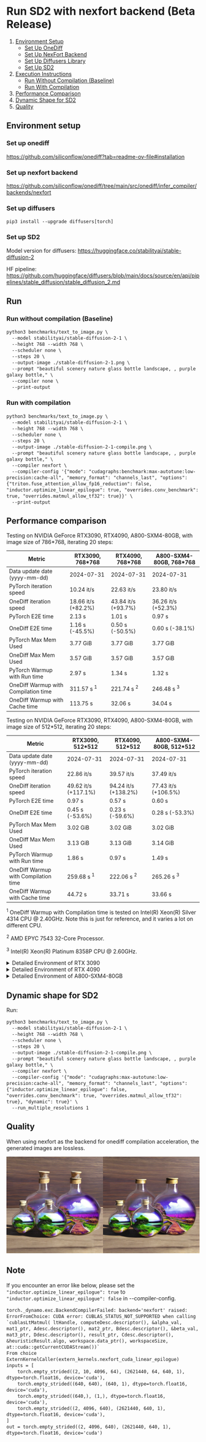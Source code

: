 # Run SD2 with nexfort backend (Beta Release)

1. [Environment Setup](#environment-setup)
   - [Set Up OneDiff](#set-up-onediff)
   - [Set Up NexFort Backend](#set-up-nexfort-backend)
   - [Set Up Diffusers Library](#set-up-diffusers)
   - [Set Up SD2](#set-up-sd2)
2. [Execution Instructions](#run)
   - [Run Without Compilation (Baseline)](#run-without-compilation-baseline)
   - [Run With Compilation](#run-with-compilation)
3. [Performance Comparison](#performance-comparison)
4. [Dynamic Shape for SD2](#dynamic-shape-for-sd2)
5. [Quality](#quality)

## Environment setup
### Set up onediff
https://github.com/siliconflow/onediff?tab=readme-ov-file#installation

### Set up nexfort backend
https://github.com/siliconflow/onediff/tree/main/src/onediff/infer_compiler/backends/nexfort

### Set up diffusers

```
pip3 install --upgrade diffusers[torch]
```
### Set up SD2
Model version for diffusers: https://huggingface.co/stabilityai/stable-diffusion-2

HF pipeline: https://github.com/huggingface/diffusers/blob/main/docs/source/en/api/pipelines/stable_diffusion/stable_diffusion_2.md

## Run

### Run without compilation (Baseline)
```shell
python3 benchmarks/text_to_image.py \
  --model stabilityai/stable-diffusion-2-1 \
  --height 768 --width 768 \
  --scheduler none \
  --steps 20 \
  --output-image ./stable-diffusion-2-1.png \
  --prompt "beautiful scenery nature glass bottle landscape, , purple galaxy bottle," \
  --compiler none \
  --print-output
```

### Run with compilation

```shell
python3 benchmarks/text_to_image.py \
  --model stabilityai/stable-diffusion-2-1 \
  --height 768 --width 768 \
  --scheduler none \
  --steps 20 \
  --output-image ./stable-diffusion-2-1-compile.png \
  --prompt "beautiful scenery nature glass bottle landscape, , purple galaxy bottle," \
  --compiler nexfort \
  --compiler-config '{"mode": "cudagraphs:benchmark:max-autotune:low-precision:cache-all", "memory_format": "channels_last", "options": {"triton.fuse_attention_allow_fp16_reduction": false, "inductor.optimize_linear_epilogue": true, "overrides.conv_benchmark": true, "overrides.matmul_allow_tf32": true}}' \
  --print-output
```

## Performance comparison

Testing on NVIDIA GeForce RTX3090, RTX4090, A800-SXM4-80GB, with image size of 786*768, iterating 20 steps:

| Metric                               | RTX3090, 768*768      | RTX4090, 768*768      | A800-SXM4-80GB, 768*768 |
| ------------------------------------ | --------------------- | --------------------- | ----------------------- |
| Data update date (yyyy-mm-dd)        | 2024-07-31            | 2024-07-31            | 2024-07-31              |
| PyTorch iteration speed              | 10.24 it/s            | 22.63 it/s            | 23.80 it/s              |
| OneDiff iteration speed              | 18.66 it/s (+82.2%)   | 43.84 it/s (+93.7%)   | 36.26 it/s (+52.3%)     |
| PyTorch E2E time                     | 2.13 s                | 1.01 s                | 0.97 s                  |
| OneDiff E2E time                     | 1.16 s (-45.5%)       | 0.50 s (-50.5%)       | 0.60 s (-38.1%)         |
| PyTorch Max Mem Used                 | 3.77 GiB              | 3.77 GiB              | 3.77 GiB                |
| OneDiff Max Mem Used                 | 3.57 GiB              | 3.57 GiB              | 3.57 GiB                |
| PyTorch Warmup with Run time         | 2.97 s                | 1.34 s                | 1.32 s                  |
| OneDiff Warmup with Compilation time | 311.57 s <sup>1</sup> | 221.74 s <sup>2</sup> | 246.48 s <sup>3</sup>   |
| OneDiff Warmup with Cache time       | 113.75 s              | 32.06 s               | 34.04 s                 |


Testing on NVIDIA GeForce RTX3090, RTX4090, A800-SXM4-80GB, with image size of 512*512, iterating 20 steps:

| Metric                               | RTX3090, 512*512      | RTX4090, 512*512      | A800-SXM4-80GB, 512*512 |
| ------------------------------------ | --------------------- | --------------------- | ----------------------- |
| Data update date (yyyy-mm-dd)        | 2024-07-31            | 2024-07-31            | 2024-07-31              |
| PyTorch iteration speed              | 22.86 it/s            | 39.57 it/s            | 37.49 it/s              |
| OneDiff iteration speed              | 49.62 it/s (+117.1%)  | 94.24 it/s (+138.2%)  | 77.43 it/s (+106.5%)    |
| PyTorch E2E time                     | 0.97 s                | 0.57 s                | 0.60 s                  |
| OneDiff E2E time                     | 0.45 s (-53.6%)       | 0.23 s (-59.6%)       | 0.28 s (-53.3%)         |
| PyTorch Max Mem Used                 | 3.02 GiB              | 3.02 GiB              | 3.02 GiB                |
| OneDiff Max Mem Used                 | 3.13 GiB              | 3.13 GiB              | 3.14 GiB                |
| PyTorch Warmup with Run time         | 1.86 s                | 0.97 s                | 1.49 s                  |
| OneDiff Warmup with Compilation time | 259.68 s <sup>1</sup> | 222.06 s <sup>2</sup> | 265.26 s <sup>3</sup>   |
| OneDiff Warmup with Cache time       | 44.72 s               | 33.71 s               | 33.66 s                 |

<sup>1</sup> OneDiff Warmup with Compilation time is tested on Intel(R) Xeon(R) Silver 4314 CPU @ 2.40GHz. Note this is just for reference, and it varies a lot on different CPU.

<sup>2</sup> AMD EPYC 7543 32-Core Processor.

<sup>3</sup> Intel(R) Xeon(R) Platinum 8358P CPU @ 2.60GHz.

<details>
  <summary>Detailed Environment of RTX 3090</summary>

  ```
PyTorch version: 2.3.1+cu121
Is debug build: False
CUDA used to build PyTorch: 12.1
ROCM used to build PyTorch: N/A

OneFlow version: path: ['/home/wangyi/miniconda3/envs/py10/lib/python3.10/site-packages/oneflow'], version: 0.9.1.dev20240719+cu121, git_commit: dcaba7d, cmake_build_type: Release, rdma: True, mlir: True, enterprise: True
Nexfort version: 0.1.dev260
OneDiff version: 1.2.0.dev1+git.d3a5249e
OneDiffX version: 1.2.0.dev1+git.d3a5249e

OS: Ubuntu 20.04.5 LTS (x86_64)
GCC version: (Ubuntu 9.4.0-1ubuntu1~20.04.2) 9.4.0
Clang version: 10.0.0-4ubuntu1
CMake version: version 3.28.1
Libc version: glibc-2.31

Python version: 3.10.13 (main, Sep 11 2023, 13:44:35) [GCC 11.2.0] (64-bit runtime)
Python platform: Linux-5.4.0-182-generic-x86_64-with-glibc2.31
Is CUDA available: True
CUDA runtime version: 12.2.140
CUDA_MODULE_LOADING set to: LAZY
GPU models and configuration:
GPU 0: NVIDIA GeForce RTX 3090
GPU 1: NVIDIA GeForce RTX 3090
GPU 2: NVIDIA GeForce RTX 3090
GPU 3: NVIDIA GeForce RTX 3090
GPU 4: NVIDIA GeForce RTX 3090
GPU 5: NVIDIA GeForce RTX 3090
GPU 6: NVIDIA GeForce RTX 3090
GPU 7: NVIDIA GeForce RTX 3090

Nvidia driver version: 535.104.05
cuDNN version: Probably one of the following:
/usr/local/cuda-11.2/targets/x86_64-linux/lib/libcudnn.so.8
/usr/local/cuda-11.2/targets/x86_64-linux/lib/libcudnn_adv_infer.so.8
/usr/local/cuda-11.2/targets/x86_64-linux/lib/libcudnn_adv_train.so.8
/usr/local/cuda-11.2/targets/x86_64-linux/lib/libcudnn_cnn_infer.so.8
/usr/local/cuda-11.2/targets/x86_64-linux/lib/libcudnn_cnn_train.so.8
/usr/local/cuda-11.2/targets/x86_64-linux/lib/libcudnn_ops_infer.so.8
/usr/local/cuda-11.2/targets/x86_64-linux/lib/libcudnn_ops_train.so.8
HIP runtime version: N/A
MIOpen runtime version: N/A
Is XNNPACK available: True

CPU:
Architecture:                       x86_64
CPU op-mode(s):                     32-bit, 64-bit
Byte Order:                         Little Endian
Address sizes:                      46 bits physical, 57 bits virtual
CPU(s):                             64
On-line CPU(s) list:                0-63
Thread(s) per core:                 2
Core(s) per socket:                 16
Socket(s):                          2
NUMA node(s):                       2
Vendor ID:                          GenuineIntel
CPU family:                         6
Model:                              106
Model name:                         Intel(R) Xeon(R) Silver 4314 CPU @ 2.40GHz
Stepping:                           6
Frequency boost:                    enabled
CPU MHz:                            918.199
CPU max MHz:                        3400.0000
CPU min MHz:                        800.0000
BogoMIPS:                           4800.00
Virtualization:                     VT-x
L1d cache:                          1.5 MiB
L1i cache:                          1 MiB
L2 cache:                           40 MiB
L3 cache:                           48 MiB
NUMA node0 CPU(s):                  0-15,32-47
NUMA node1 CPU(s):                  16-31,48-63
Vulnerability Gather data sampling: Mitigation; Microcode
Vulnerability Itlb multihit:        Not affected
Vulnerability L1tf:                 Not affected
Vulnerability Mds:                  Not affected
Vulnerability Meltdown:             Not affected
Vulnerability Mmio stale data:      Mitigation; Clear CPU buffers; SMT vulnerable
Vulnerability Retbleed:             Not affected
Vulnerability Spec store bypass:    Mitigation; Speculative Store Bypass disabled via prctl and seccomp
Vulnerability Spectre v1:           Mitigation; usercopy/swapgs barriers and __user pointer sanitization
Vulnerability Spectre v2:           Mitigation; Enhanced IBRS, IBPB conditional, RSB filling, PBRSB-eIBRS SW sequence
Vulnerability Srbds:                Not affected
Vulnerability Tsx async abort:      Not affected
Flags:                              fpu vme de pse tsc msr pae mce cx8 apic sep mtrr pge mca cmov pat pse36 clflush dts acpi mmx fxsr sse sse2 ss ht tm pbe syscall nx pdpe1gb rdtscp lm constant_tsc art arch_perfmon pebs bts rep_good nopl xtopology nonstop_tsc cpuid aperfmperf pni pclmulqdq dtes64 ds_cpl vmx smx est tm2 ssse3 sdbg fma cx16 xtpr pdcm pcid dca sse4_1 sse4_2 x2apic movbe popcnt tsc_deadline_timer aes xsave avx f16c rdrand lahf_lm abm 3dnowprefetch cpuid_fault epb cat_l3 invpcid_single ssbd mba ibrs ibpb stibp ibrs_enhanced tpr_shadow vnmi flexpriority ept vpid ept_ad fsgsbase tsc_adjust bmi1 avx2 smep bmi2 erms invpcid cqm rdt_a avx512f avx512dq rdseed adx smap avx512ifma clflushopt clwb intel_pt avx512cd sha_ni avx512bw avx512vl xsaveopt xsavec xgetbv1 xsaves cqm_llc cqm_occup_llc cqm_mbm_total cqm_mbm_local wbnoinvd dtherm ida arat pln pts avx512vbmi umip pku ospke avx512_vbmi2 gfni vaes vpclmulqdq avx512_vnni avx512_bitalg tme avx512_vpopcntdq rdpid md_clear pconfig flush_l1d arch_capabilities

Versions of relevant libraries:
[pip3] diffusers==0.29.2
[pip3] diffusers-extensions==0.1.0
[pip3] flake8==7.0.0
[pip3] mypy==1.10.0
[pip3] mypy-extensions==1.0.0
[pip3] numpy==1.26.2
[pip3] open-clip-torch==2.20.0
[pip3] pytorch-lightning==1.9.4
[pip3] torch==2.3.1
[pip3] torchao==0.1
[pip3] torchaudio==2.3.1
[pip3] torchdiffeq==0.2.3
[pip3] torchmetrics==1.2.1
[pip3] torchsde==0.2.6
[pip3] torchvision==0.18.1
[pip3] transformers==4.42.4
[pip3] triton==2.3.1
[conda] Could not collect
  ```
</details>


<details>
  <summary>Detailed Environment of RTX 4090</summary>

  ```
PyTorch version: 2.3.0+cu121
Is debug build: False
CUDA used to build PyTorch: 12.1
ROCM used to build PyTorch: N/A

OneFlow version: path: ['/home/wangyi/miniconda3/envs/py10/lib/python3.10/site-packages/oneflow'], version: 0.9.1.dev20240727+cu122, git_commit: f230775, cmake_build_type: Release, rdma: True, mlir: True, enterprise: True
Nexfort version: 0.1.dev260
OneDiff version: 1.1.1.dev65+gf50c02b4
OneDiffX version: 1.1.1.dev65+gf50c02b4

OS: Ubuntu 22.04.3 LTS (x86_64)
GCC version: (Ubuntu 11.4.0-1ubuntu1~22.04) 11.4.0
Clang version: Could not collect
CMake version: Could not collect
Libc version: glibc-2.35

Python version: 3.10.14 (main, Mar 21 2024, 16:24:04) [GCC 11.2.0] (64-bit runtime)
Python platform: Linux-5.15.0-92-generic-x86_64-with-glibc2.35
Is CUDA available: True
CUDA runtime version: Could not collect
CUDA_MODULE_LOADING set to: LAZY
GPU models and configuration:
GPU 0: NVIDIA GeForce RTX 4090
GPU 1: NVIDIA GeForce RTX 4090
GPU 2: NVIDIA GeForce RTX 4090
GPU 3: NVIDIA GeForce RTX 4090
GPU 4: NVIDIA GeForce RTX 4090
GPU 5: NVIDIA GeForce RTX 4090
GPU 6: NVIDIA GeForce RTX 4090
GPU 7: NVIDIA GeForce RTX 4090

Nvidia driver version: 550.90.07
cuDNN version: Probably one of the following:
/usr/local/cuda-12.3/targets/x86_64-linux/lib/libcudnn.so.8
/usr/local/cuda-12.3/targets/x86_64-linux/lib/libcudnn_adv_infer.so.8
/usr/local/cuda-12.3/targets/x86_64-linux/lib/libcudnn_adv_train.so.8
/usr/local/cuda-12.3/targets/x86_64-linux/lib/libcudnn_cnn_infer.so.8
/usr/local/cuda-12.3/targets/x86_64-linux/lib/libcudnn_cnn_train.so.8
/usr/local/cuda-12.3/targets/x86_64-linux/lib/libcudnn_ops_infer.so.8
/usr/local/cuda-12.3/targets/x86_64-linux/lib/libcudnn_ops_train.so.8
HIP runtime version: N/A
MIOpen runtime version: N/A
Is XNNPACK available: True

CPU:
Architecture:                       x86_64
CPU op-mode(s):                     32-bit, 64-bit
Address sizes:                      48 bits physical, 48 bits virtual
Byte Order:                         Little Endian
CPU(s):                             128
On-line CPU(s) list:                0-127
Vendor ID:                          AuthenticAMD
Model name:                         AMD EPYC 7543 32-Core Processor
CPU family:                         25
Model:                              1
Thread(s) per core:                 2
Core(s) per socket:                 32
Socket(s):                          2
Stepping:                           1
Frequency boost:                    enabled
CPU max MHz:                        3737.8899
CPU min MHz:                        1500.0000
BogoMIPS:                           5590.02
Flags:                              fpu vme de pse tsc msr pae mce cx8 apic sep mtrr pge mca cmov pat pse36 clflush mmx fxsr sse sse2 ht syscall nx mmxext fxsr_opt pdpe1gb rdtscp lm constant_tsc rep_good nopl nonstop_tsc cpuid extd_apicid aperfmperf rapl pni pclmulqdq monitor ssse3 fma cx16 pcid sse4_1 sse4_2 movbe popcnt aes xsave avx f16c rdrand lahf_lm cmp_legacy svm extapic cr8_legacy abm sse4a misalignsse 3dnowprefetch osvw ibs skinit wdt tce topoext perfctr_core perfctr_nb bpext perfctr_llc mwaitx cpb cat_l3 cdp_l3 invpcid_single hw_pstate ssbd mba ibrs ibpb stibp vmmcall fsgsbase bmi1 avx2 smep bmi2 erms invpcid cqm rdt_a rdseed adx smap clflushopt clwb sha_ni xsaveopt xsavec xgetbv1 xsaves cqm_llc cqm_occup_llc cqm_mbm_total cqm_mbm_local clzero irperf xsaveerptr rdpru wbnoinvd amd_ppin arat npt lbrv svm_lock nrip_save tsc_scale vmcb_clean flushbyasid decodeassists pausefilter pfthreshold v_vmsave_vmload vgif v_spec_ctrl umip pku ospke vaes vpclmulqdq rdpid overflow_recov succor smca fsrm
Virtualization:                     AMD-V
L1d cache:                          2 MiB (64 instances)
L1i cache:                          2 MiB (64 instances)
L2 cache:                           32 MiB (64 instances)
L3 cache:                           512 MiB (16 instances)
NUMA node(s):                       8
NUMA node0 CPU(s):                  0-7,64-71
NUMA node1 CPU(s):                  8-15,72-79
NUMA node2 CPU(s):                  16-23,80-87
NUMA node3 CPU(s):                  24-31,88-95
NUMA node4 CPU(s):                  32-39,96-103
NUMA node5 CPU(s):                  40-47,104-111
NUMA node6 CPU(s):                  48-55,112-119
NUMA node7 CPU(s):                  56-63,120-127
Vulnerability Gather data sampling: Not affected
Vulnerability Itlb multihit:        Not affected
Vulnerability L1tf:                 Not affected
Vulnerability Mds:                  Not affected
Vulnerability Meltdown:             Not affected
Vulnerability Mmio stale data:      Not affected
Vulnerability Retbleed:             Not affected
Vulnerability Spec rstack overflow: Mitigation; safe RET
Vulnerability Spec store bypass:    Mitigation; Speculative Store Bypass disabled via prctl and seccomp
Vulnerability Spectre v1:           Mitigation; usercopy/swapgs barriers and __user pointer sanitization
Vulnerability Spectre v2:           Mitigation; Retpolines, IBPB conditional, IBRS_FW, STIBP always-on, RSB filling, PBRSB-eIBRS Not affected
Vulnerability Srbds:                Not affected
Vulnerability Tsx async abort:      Not affected

Versions of relevant libraries:
[pip3] diffusers==0.29.2
[pip3] numpy==1.26.2
[pip3] open-clip-torch==2.20.0
[pip3] pytorch-lightning==1.9.4
[pip3] torch==2.3.0
[pip3] torchdiffeq==0.2.3
[pip3] torchmetrics==1.3.2
[pip3] torchsde==0.2.6
[pip3] torchvision==0.18.1
[pip3] transformers==4.30.2
[pip3] triton==2.3.0
[conda] numpy                     1.26.2                   pypi_0    pypi
[conda] open-clip-torch           2.20.0                   pypi_0    pypi
[conda] pytorch-lightning         1.9.4                    pypi_0    pypi
[conda] torch                     2.3.0                    pypi_0    pypi
[conda] torchdiffeq               0.2.3                    pypi_0    pypi
[conda] torchmetrics              1.3.2                    pypi_0    pypi
[conda] torchsde                  0.2.6                    pypi_0    pypi
[conda] torchvision               0.18.1                   pypi_0    pypi
[conda] triton                    2.3.0                    pypi_0    pypi
  ```
</details>

<details>
  <summary>Detailed Environment of A800-SXM4-80GB</summary>

  ```
PyTorch version: 2.3.0+cu121
Is debug build: False
CUDA used to build PyTorch: 12.1
ROCM used to build PyTorch: N/A

OneFlow version: path: ['/home/wangyi/miniconda3/envs/py10/lib/python3.10/site-packages/oneflow'], version: 0.9.1.dev20240724+cu122, git_commit: dcaba7d, cmake_build_type: Release, rdma: True, mlir: True, enterprise: True
Nexfort version: 0.1.dev260
OneDiff version: 1.2.1.dev7+gfc3de4e9
OneDiffX version: 1.2.1.dev7+gfc3de4e9

OS: Ubuntu 22.04.2 LTS (x86_64)
GCC version: (Ubuntu 11.3.0-1ubuntu1~22.04.1) 11.3.0
Clang version: Could not collect
CMake version: version 3.22.1
Libc version: glibc-2.35

Python version: 3.10.14 (main, May  6 2024, 19:42:50) [GCC 11.2.0] (64-bit runtime)
Python platform: Linux-5.15.0-60-generic-x86_64-with-glibc2.35
Is CUDA available: True
CUDA runtime version: Could not collect
CUDA_MODULE_LOADING set to: LAZY
GPU models and configuration:
GPU 0: NVIDIA A800-SXM4-80GB
GPU 1: NVIDIA A800-SXM4-80GB
GPU 2: NVIDIA A800-SXM4-80GB
GPU 3: NVIDIA A800-SXM4-80GB
GPU 4: NVIDIA A800-SXM4-80GB
GPU 5: NVIDIA A800-SXM4-80GB
GPU 6: NVIDIA A800-SXM4-80GB
GPU 7: NVIDIA A800-SXM4-80GB

Nvidia driver version: 535.54.03
cuDNN version: Could not collect
HIP runtime version: N/A
MIOpen runtime version: N/A
Is XNNPACK available: True

CPU:
Architecture:                    x86_64
CPU op-mode(s):                  32-bit, 64-bit
Address sizes:                   46 bits physical, 57 bits virtual
Byte Order:                      Little Endian
CPU(s):                          128
On-line CPU(s) list:             0-127
Vendor ID:                       GenuineIntel
Model name:                      Intel(R) Xeon(R) Platinum 8358P CPU @ 2.60GHz
CPU family:                      6
Model:                           106
Thread(s) per core:              2
Core(s) per socket:              32
Socket(s):                       2
Stepping:                        6
CPU max MHz:                     3400.0000
CPU min MHz:                     800.0000
BogoMIPS:                        5200.00
Flags:                           fpu vme de pse tsc msr pae mce cx8 apic sep mtrr pge mca cmov pat pse36 clflush dts acpi mmx fxsr sse sse2 ss ht tm pbe syscall nx pdpe1gb rdtscp lm constant_tsc art arch_perfmon pebs bts rep_good nopl xtopology nonstop_tsc cpuid aperfmperf pni pclmulqdq dtes64 monitor ds_cpl vmx smx est tm2 ssse3 sdbg fma cx16 xtpr pdcm pcid dca sse4_1 sse4_2 x2apic movbe popcnt tsc_deadline_timer aes xsave avx f16c rdrand lahf_lm abm 3dnowprefetch cpuid_fault epb cat_l3 invpcid_single intel_ppin ssbd mba ibrs ibpb stibp ibrs_enhanced tpr_shadow vnmi flexpriority ept vpid ept_ad fsgsbase tsc_adjust bmi1 avx2 smep bmi2 erms invpcid cqm rdt_a avx512f avx512dq rdseed adx smap avx512ifma clflushopt clwb intel_pt avx512cd sha_ni avx512bw avx512vl xsaveopt xsavec xgetbv1 xsaves cqm_llc cqm_occup_llc cqm_mbm_total cqm_mbm_local split_lock_detect wbnoinvd dtherm ida arat pln pts hwp hwp_act_window hwp_epp hwp_pkg_req avx512vbmi umip pku ospke avx512_vbmi2 gfni vaes vpclmulqdq avx512_vnni avx512_bitalg tme avx512_vpopcntdq la57 rdpid fsrm md_clear pconfig flush_l1d arch_capabilities
Virtualization:                  VT-x
L1d cache:                       3 MiB (64 instances)
L1i cache:                       2 MiB (64 instances)
L2 cache:                        80 MiB (64 instances)
L3 cache:                        96 MiB (2 instances)
NUMA node(s):                    2
NUMA node0 CPU(s):               0-31,64-95
NUMA node1 CPU(s):               32-63,96-127
Vulnerability Itlb multihit:     Not affected
Vulnerability L1tf:              Not affected
Vulnerability Mds:               Not affected
Vulnerability Meltdown:          Not affected
Vulnerability Mmio stale data:   Mitigation; Clear CPU buffers; SMT vulnerable
Vulnerability Retbleed:          Not affected
Vulnerability Spec store bypass: Mitigation; Speculative Store Bypass disabled via prctl and seccomp
Vulnerability Spectre v1:        Mitigation; usercopy/swapgs barriers and __user pointer sanitization
Vulnerability Spectre v2:        Mitigation; Enhanced IBRS, IBPB conditional, RSB filling, PBRSB-eIBRS SW sequence
Vulnerability Srbds:             Not affected
Vulnerability Tsx async abort:   Not affected

Versions of relevant libraries:
[pip3] diffusers==0.26.0
[pip3] numpy==1.26.4
[pip3] torch==2.3.0
[pip3] transformers==4.42.0
[pip3] triton==2.3.0
[conda] numpy                     1.26.4                   pypi_0    pypi
[conda] torch                     2.3.0                    pypi_0    pypi
[conda] triton                    2.3.0                    pypi_0    pypi

  ```
</details>

## Dynamic shape for SD2

Run:

```shell
python3 benchmarks/text_to_image.py \
  --model stabilityai/stable-diffusion-2-1 \
  --height 768 --width 768 \
  --scheduler none \
  --steps 20 \
  --output-image ./stable-diffusion-2-1-compile.png \
  --prompt "beautiful scenery nature glass bottle landscape, , purple galaxy bottle," \
  --compiler nexfort \
  --compiler-config '{"mode": "cudagraphs:max-autotune:low-precision:cache-all", "memory_format": "channels_last", "options": {"inductor.optimize_linear_epilogue": false, "overrides.conv_benchmark": true, "overrides.matmul_allow_tf32": true}, "dynamic": true}' \
  --run_multiple_resolutions 1
```

## Quality
When using nexfort as the backend for onediff compilation acceleration, the generated images are lossless.

<p align="center">
<img src="../../../imgs/nexfort_sd2_demo.png">
</p>

## Note
If you encounter an error like below, please set the `"inductor.optimize_linear_epilogue": true` to `"inductor.optimize_linear_epilogue": false` in --compiler-config.

```
torch._dynamo.exc.BackendCompilerFailed: backend='nexfort' raised:                                                  ErrorFromChoice: CUDA error: CUBLAS_STATUS_NOT_SUPPORTED when calling `cublasLtMatmul( ltHandle, computeDesc.descriptor(), &alpha_val, mat1_ptr, Adesc.descriptor(), mat2_ptr, Bdesc.descriptor(), &beta_val, mat3_ptr, Ddesc.descriptor(), result_ptr, Cdesc.descriptor(), &heuristicResult.algo, workspace.data_ptr(), workspaceSize, at::cuda::getCurrentCUDAStream())`
From choice ExternKernelCaller(extern_kernels.nexfort_cuda_linear_epilogue)
inputs = [
    torch.empty_strided((2, 10, 4096, 64), (2621440, 64, 640, 1), dtype=torch.float16, device='cuda'),
    torch.empty_strided((640, 640), (640, 1), dtype=torch.float16, device='cuda'),
    torch.empty_strided((640,), (1,), dtype=torch.float16, device='cuda'),
    torch.empty_strided((2, 4096, 640), (2621440, 640, 1), dtype=torch.float16, device='cuda'),
]
out = torch.empty_strided((2, 4096, 640), (2621440, 640, 1), dtype=torch.float16, device='cuda')                    
```
